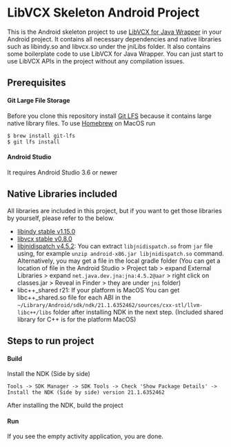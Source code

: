 # LibVCX Skeleton Android Project
This is the Android skeleton project to use [LibVCX for Java Wrapper](https://github.com/hyperledger/indy-sdk/tree/master/vcx/wrappers/java) in your Android project.
It contains all necessary dependencies and native libraries such as libindy.so and libvcx.so under the jniLibs folder. It also contains some boilerplate code to use LibVCX for Java Wrapper.
You can just start to use LibVCX APIs in the project without any compilation issues.

## Prerequisites
#### Git Large File Storage
Before you clone this repository install [Git LFS](https://help.github.com/en/github/managing-large-files/installing-git-large-file-storage) because it contains large native library files.
To use [Homebrew](http://brew.sh/) on MacOS run
```
$ brew install git-lfs
$ git lfs install
```
#### Android Studio
It requires Android Studio 3.6 or newer

## Native Libraries included
All libraries are included in this project, but if you want to get those libraries by yourself, please refer to the below.

- [libindy stable v1.15.0](https://repo.sovrin.org/android/libindy/stable/1.15.0/)
- [libvcx stable v0.8.0](https://repo.sovrin.org/android/libvcx/stable/0.8.0/)
- [libjnidispatch v4.5.2](https://github.com/java-native-access/jna/tree/4.5.2/lib/native): You can extract `libjnidispatch.so` from `jar` file using, for example `unzip android-x86.jar libjnidispatch.so` command. Alternatively, you may get a file in the local gradle folder (You can get a location of file in the Android Studio > Project tab > expand External Libraries > expand `net.java.dev.jna:jna:4.5.2@aar` > right click on classes.jar > Reveal in Finder > they are under `jni` folder)
- libc++_shared r21: If your platform is MacOS You can get libc++_shared.so file for each ABI in the `~/Library/Android/sdk/ndk/21.1.6352462/sources/cxx-stl/llvm-libc++/libs` folder after installing NDK in the next step. (Included shared library for C++ is for the platform MacOS)

## Steps to run project
#### Build  
Install the NDK (Side by side)
```
Tools -> SDK Manager -> SDK Tools -> Check 'Show Package Details' -> Install the NDK (Side by side) version 21.1.6352462
```
After installing the NDK, build the project
#### Run
If you see the empty activity application, you are done. 
